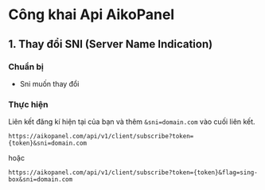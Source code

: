 # Công khai Api AikoPanel

## 1. Thay đổi SNI (Server Name Indication)

### Chuẩn bị

- Sni muốn thay đổi

### Thực hiện

Liên kết đăng kí hiện tại của bạn và thêm `&sni=domain.com` vào cuối liên kết. 

```
https://aikopanel.com/api/v1/client/subscribe?token={token}&sni=domain.com
```

hoặc 

```
https://aikopanel.com/api/v1/client/subscribe?token={token}&flag=sing-box&sni=domain.com
```